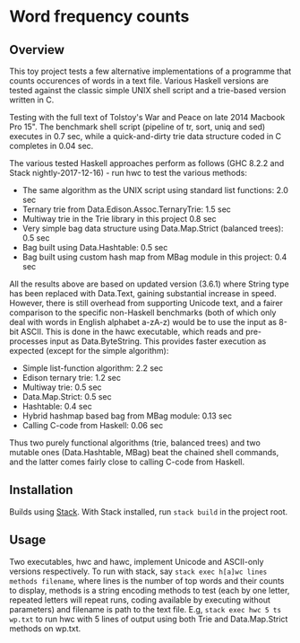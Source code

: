 # Word frequency counts
Overview
---------

This toy project tests a few alternative implementations of a programme that counts occurences of words in a text file. Various Haskell versions are tested against the classic simple UNIX shell script and a trie-based version written in C.

Testing with the full text of Tolstoy's War and Peace on late 2014 Macbook Pro 15". The benchmark shell script (pipeline of tr, sort, uniq and sed) executes in 0.7 sec, while a quick-and-dirty trie data structure coded in C completes in 0.04 sec.

The various tested Haskell approaches perform as follows (GHC 8.2.2 and Stack nightly-2017-12-16) - run hwc to test the various methods:

* The same algorithm as the UNIX script using standard list functions: 2.0 sec
* Ternary trie from Data.Edison.Assoc.TernaryTrie: 1.5 sec
* Multiway trie in the Trie library in this project 0.8 sec
* Very simple bag data structure using Data.Map.Strict (balanced trees): 0.5 sec
* Bag built using Data.Hashtable: 0.5 sec
* Bag built using custom hash map from MBag module in this project: 0.4 sec

All the results above are based on updated version (3.6.1) where String type has been replaced with Data.Text, gaining substantial increase in speed. However, there is still overhead from supporting Unicode text, and a fairer comparison to the specific non-Haskell benchmarks (both of which only deal with words in English alphabet a-zA-z) would be to use the input as 8-bit ASCII. This is done in the hawc executable, which reads and pre-processes input as Data.ByteString. This provides faster execution as expected (except for the simple algorithm):

* Simple list-function algorithm: 2.2 sec
* Edison ternary trie: 1.2 sec
* Multiway trie: 0.5 sec
* Data.Map.Strict: 0.5 sec
* Hashtable: 0.4 sec
* Hybrid hashmap based bag from MBag module: 0.13 sec
* Calling C-code from Haskell: 0.06 sec

Thus two purely functional algorithms (trie, balanced trees) and two mutable ones (Data.Hashtable, MBag) beat the chained shell commands, and the latter comes fairly close to calling C-code from Haskell.

Installation
------------
Builds using [Stack](http://docs.haskellstack.org). With Stack installed, run `stack build` in the project root.

Usage
-----
Two executables, hwc and hawc, implement Unicode and ASCII-only versions respectively. To run with stack, say `stack exec h[a]wc lines methods filename`, where lines is the number of top words and their counts to display, methods is a string encoding methods to test (each by one letter, repeated letters will repeat runs, coding available by executing without parameters) and filename is path to the text file. E.g, `stack exec hwc 5 ts wp.txt` to run hwc with 5 lines of output using both Trie and Data.Map.Strict methods on wp.txt.
